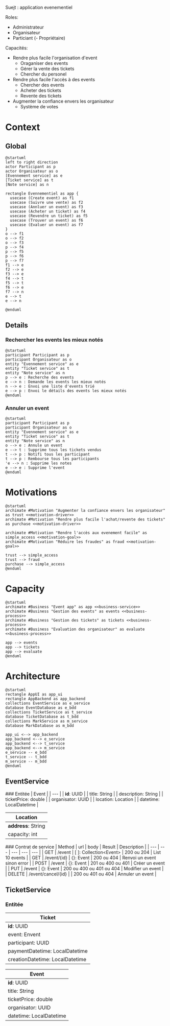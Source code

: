 
Suejt : application evenementiel

Roles:
- Administrateur
- Organisateur
- Particiant
(- Propriétaire)

Capacités:
- Rendre plus facile l'organisation d'event
  - Oraganiser des events
  - Gérer la vente des tickets
  - Chercher du personel
- Rendre plus facile l'accès à des events
  - Chercher des events
  - Acheter des tickets
  - Revente des tickets
- Augmenter la confiance envers les organisateur
  - Système de votes

# Context
## Global
```plantuml
@startuml
left to right direction
actor Participant as p
actor Organisateur as o
[Evennement service] as e
[Ticket service] as t
[Note service] as n

rectangle Evennementiel as app {
  usecase (Create event) as f1
  usecase (Suivre une vente) as f2
  usecase (Annluer un event) as f3
  usecase (Acheter un ticket) as f4
  usecase (Revendre un ticket) as f5
  usecase (Trouver un event) as f6
  usecase (Evaluer un event) as f7
}
o --> f1
o --> f2
o --> f3
p --> f4
p --> f5
p --> f6
p --> f7
f1 --> e
f2 --> e
f3 --> e
f4 --> t
f5 --> t
f6 --> e
f7 --> n
e --> t
e --> n

@enduml
```

## Details
### Rechercher les events les mieux notés
```plantuml
@startuml
participant Participant as p
participant Organisateur as o
entity "Evennement service" as e
entity "Ticket service" as t
entity "Note service" as n
p --> e : Recherche des events
e --> n : Demande les events les mieux notés
n --> e : Envoi une liste d'events trié
e --> p : Envoi le détails des events les mieux notés
@enduml
```
### Annuler un event
```plantuml
@startuml
participant Participant as p
participant Organisateur as o
entity "Evennement service" as e
entity "Ticket service" as t
entity "Note service" as n
o --> e : Annule un event
e --> t : Supprime tous les tickets vendus
t --> p : Notifi tous les participant
t --> p : Rembourse tous les participants
'e --> n : Supprime les notes
e --> e : Supprime l'event
@enduml
```

# Motivations
```plantuml
@startuml
archimate #Motivation "Augmenter la confiance envers les organisateur" as trust <<motivation-driver>>
archimate #Motivation "Rendre plus facile l'achat/revente des tickets" as purchase <<motivation-driver>>

archimate #Motivation "Rendre l'accès aux evenement facile" as simple_access <<motivation-goal>>
archimate #Motivation "Réduire les fraudes" as fraud <<motivation-goal>>

trust --> simple_access
trust --> fraud
purchase --> simple_access
@enduml
```

# Capacity

```plantuml
@startuml
archimate #Business "Event app" as app <<business-service>>
archimate #Business "Gestion des events" as events <<business-process>>
archimate #Business "Gestion des tickets" as tickets <<business-process>>
archimate #Business "Evaluation des organisateur" as evaluate <<business-process>>

app --> events
app --> tickets
app --> evaluate
@enduml
```

# Architecture
```plantuml
@startuml
rectangle AppUI as app_ui
rectangle AppBackend as app_backend
collections EventService as e_service
database EventDatabase as e_bdd
collections TicketService as t_service
database TicketDatabase as t_bdd
collections MarkService as m_service
database MarkDatabase as m_bdd

app_ui <--> app_backend
app_backend <--> e_service
app_backend <--> t_service
app_backend <--> m_service
e_service -- e_bdd
t_service -- t_bdd
m_service -- m_bdd
@enduml
```

## EventService
### Entitée
| Event |
| --- |
| __id__: UUID |
| title: String |
| description: String |
| ticketPrice: double |
| organisator: UUID |
| location: Location |
| datetime: LocalDatetime |

| Location |
| --- |
| __address__: String |
| capacity: int |


### Contrat de service
| Method | url | body | Result | Description |
| --- | --- | --- | --- | --- |
| GET | /event | [ ]: Collection\<Event> | 200 ou 204 | List 10 events |
| GET | /event/{id} | {}: Event | 200 ou 404 | Renvoi un event sinon error |
| POST | /event | {}: Event | 201 ou 400 ou 401 | Créer un event |
| PUT | /event | {}: Event | 200 ou 400 ou 401 ou 404 | Modifier un event |
| DELETE | /event/cancel/{id} | | 200 ou 401 ou 404 | Annuler un event |

## TicketService
### Entitée
| Ticket |
| --- |
| __id__: UUID |
| event: Envent |
| participant: UUID |
| paymentDatetime: LocalDatetime |
| creationDatetime: LocalDatetime |

| Event |
| --- |
| __id__: UUID |
| title: String |
| ticketPrice: double |
| organisator: UUID |
| datetime: LocalDatetime |
